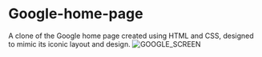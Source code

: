 # Google-home-page
A clone of the Google home page created using HTML and CSS, designed to mimic its iconic layout and design.
![GOOGLE_SCREEN](https://github.com/Suhail-Bhand/Google-home-page/assets/137647303/de89822a-a973-4877-b47d-0ecebb6cbf71)

